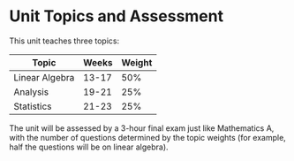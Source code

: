 # Unit Topics and Assessment

This unit teaches three topics:

| Topic | Weeks | Weight |
|-------|-------|--------|
| Linear Algebra | 13-17 | 50% |
| Analysis | 19-21 | 25% |
| Statistics | 21-23 | 25% |

The unit will be assessed by a 3-hour final exam just like Mathematics A, with the number of questions determined by the topic weights (for example, half the questions will be on linear algebra).

<!--
We do not yet have a final answer on how the summer assessment period will run, but it is possible that exams will return to being held in person in Bristol, in which case all students must have returned to Bristol before the start of the exam period (including any quarantine).

According to the [university website](https://www.bristol.ac.uk/students/your-studies/study-2021/your-course/online-study/), the latest date by which all students must have arrived in Bristol is 6 April 2022, well before the start of the summer exams on 16 May.
-->
